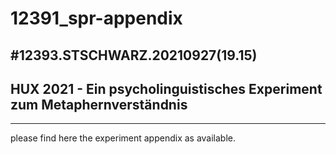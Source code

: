 # 12391_spr-appendix

#12393.STSCHWARZ.20210927(19.15)
--------------------------------
## HUX 2021 - Ein psycholinguistisches Experiment zum Metaphernverständnis
-------------------------------------------------------------------------
please find here the experiment appendix as available.
